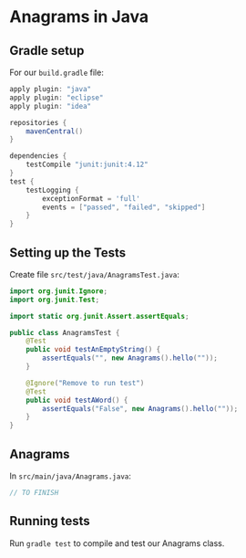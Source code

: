 # Anagrams in Java

## Gradle setup

For our `build.gradle` file:

```gradle
apply plugin: "java"
apply plugin: "eclipse"
apply plugin: "idea"

repositories {
    mavenCentral()
}

dependencies {
    testCompile "junit:junit:4.12"
}
test {
    testLogging {
        exceptionFormat = 'full'
        events = ["passed", "failed", "skipped"]
    }
}
```

## Setting up the Tests

Create file `src/test/java/AnagramsTest.java`:

```java
import org.junit.Ignore;
import org.junit.Test;

import static org.junit.Assert.assertEquals;

public class AnagramsTest {
    @Test
    public void testAnEmptyString() {
        assertEquals("", new Anagrams().hello(""));
    }

    @Ignore("Remove to run test")
    @Test
    public void testAWord() {
        assertEquals("False", new Anagrams().hello(""));
    }
}

```

## Anagrams

In `src/main/java/Anagrams.java`:

```java
// TO FINISH
```

## Running tests

Run `gradle test` to compile and test our Anagrams class.
